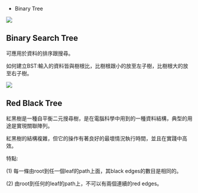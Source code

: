 - Binary Tree
 
![](https://imgur.com/BKkAjym.jpg)

## Binary Search Tree

可應用於資料的排序跟搜尋。

如何建立BST:輸入的資料皆與樹根比，比樹根跟小的放至左子樹，比樹根大的放至右子樹。

![](https://imgur.com/4bLCHlG.jpg)

## Red Black Tree
紅黑樹是一種自平衡二元搜尋樹，是在電腦科學中用到的一種資料結構，典型的用途是實現關聯陣列。

紅黑樹的結構複雜，但它的操作有著良好的最壞情況執行時間，並且在實踐中高效。

特點:

(1)	每一條由root到任一個leaf的path上面，其black edges的數目是相同的。

(2)	由root到任何的leaf的path上，不可以有兩個連續的red edges。
